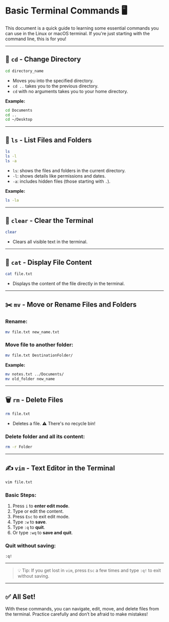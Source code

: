 # Basic Terminal Commands 🖥️

This document is a quick guide to learning some essential commands you can use in the Linux or macOS terminal. If you're just starting with the command line, this is for you!

---

## 📁 `cd` - Change Directory

```bash
cd directory_name
```

- Moves you into the specified directory.  
- `cd ..` takes you to the previous directory.  
- `cd` with no arguments takes you to your home directory.

**Example:**

```bash
cd Documents
cd ..
cd ~/Desktop
```

---

## 📄 `ls` - List Files and Folders

```bash
ls
ls -l
ls -a
```

- `ls`: shows the files and folders in the current directory.  
- `-l`: shows details like permissions and dates.  
- `-a`: includes hidden files (those starting with `.`).

**Example:**

```bash
ls -la
```

---

## 🧼 `clear` - Clear the Terminal

```bash
clear
```

- Clears all visible text in the terminal.

---

## 📖 `cat` - Display File Content

```bash
cat file.txt
```

- Displays the content of the file directly in the terminal.

---

## ✂️ `mv` - Move or Rename Files and Folders

### Rename:

```bash
mv file.txt new_name.txt
```

### Move file to another folder:

```bash
mv file.txt DestinationFolder/
```

**Example:**

```bash
mv notes.txt ../Documents/
mv old_folder new_name
```

---

## 🗑️ `rm` - Delete Files

```bash
rm file.txt
```

- Deletes a file. ⚠️ There's no recycle bin!

### Delete folder and all its content:

```bash
rm -r Folder
```

---

## ✍️ `vim` - Text Editor in the Terminal

```bash
vim file.txt
```

### Basic Steps:

1. Press `i` to **enter edit mode**.  
2. Type or edit the content.  
3. Press `Esc` to exit edit mode.  
4. Type `:w` to **save**.  
5. Type `:q` to **quit**.  
6. Or type `:wq` to **save and quit**.

### Quit without saving:

```bash
:q!
```

---

> 💡 Tip: If you get lost in `vim`, press `Esc` a few times and type `:q!` to exit without saving.

---

## ✅ All Set!

With these commands, you can navigate, edit, move, and delete files from the terminal. Practice carefully and don’t be afraid to make mistakes!
